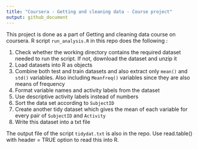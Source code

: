 ```yaml
---
title: "Coursera - Getting and cleaning data - Course project"
output: github_document
---
```


This project is done as a part of Getting and cleaning data course on coursera. R script `run_analysis.R` in this repo does the following :
 1. Check whether the working directory contains the required dataset needed to run the script. If not, download the dataset and unzip it
 2. Load datasets into R as objects
 3. Combine both test and train datasets and also extract only `mean()` and `std()` variables. Also including `Meanfreq()` variables since they are also means of frequency
 4. Format variable names and activity labels from the dataset
 5. Use descriptive activity labels instead of numbers
 6. Sort the data set according to `SubjectID`
 7. Create another tidy dataset which gives the mean of each variable for every pair of `SubjectID` and `Activity`
 8. Write this dataset into a txt file

The output file of the script `tidydat.txt` is also in the repo. Use read.table() with header = TRUE option to read this into R.
 


